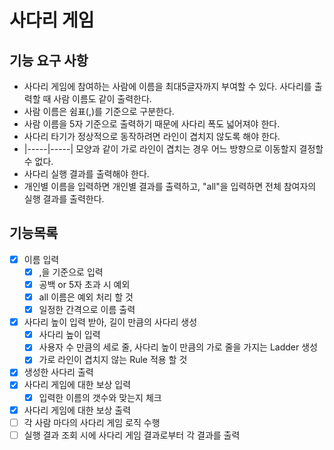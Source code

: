 # 사다리 게임
## 기능 요구 사항
* 사다리 게임에 참여하는 사람에 이름을 최대5글자까지 부여할 수 있다. 사다리를 출력할 때 사람 이름도 같이 출력한다.
* 사람 이름은 쉼표(,)를 기준으로 구분한다.
* 사람 이름을 5자 기준으로 출력하기 때문에 사다리 폭도 넓어져야 한다.
* 사다리 타기가 정상적으로 동작하려면 라인이 겹치지 않도록 해야 한다.
* |-----|-----| 모양과 같이 가로 라인이 겹치는 경우 어느 방향으로 이동할지 결정할 수 없다.
* 사다리 실행 결과를 출력해야 한다. 
* 개인별 이름을 입력하면 개인별 결과를 출력하고, "all"을 입력하면 전체 참여자의 실행 결과를 출력한다.

## 기능목록
- [x] 이름 입력
  - [x] ,을 기준으로 입력
  - [x] 공백 or 5자 초과 시 예외
  - [x] all 이름은 예외 처리 할 것
  - [x] 일정한 간격으로 이름 출력
- [x] 사다리 높이 입력 받아, 길이 만큼의 사다리 생성
  - [x] 사다리 높이 입력 
  - [x] 사용자 수 만큼의 세로 줄, 사다리 높이 만큼의 가로 줄을 가지는 Ladder 생성
  - [x] 가로 라인이 겹치지 않는 Rule 적용 할 것
- [x] 생성한 사다리 출력
- [x] 사다리 게임에 대한 보상 입력
  - [x] 입력한 이름의 갯수와 맞는지 체크
- [x] 사다리 게임에 대한 보상 출력
- [ ] 각 사람 마다의 사다리 게임 로직 수행
- [ ] 실행 결과 조회 시에 사다리 게임 결과로부터 각 결과를 출력
